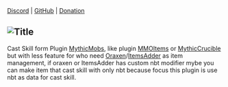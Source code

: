 <div>
	<a href="https://www.example.com">Discord</a> |
	<a href="https://www.example.com">GitHub</a> |
	<a href="https://www.example.com">Donation</a>
</div>

![Title](https://cdn.modrinth.com/data/cached_images/271c6f9e6fc2b79c986d4c35659e59c23a3d0ab3.png)
---


Cast Skill form Plugin [MythicMobs](https://www.example.com), like plugin [MMOItems](https://www.example.com) or [MythicCrucible](https://www.example.com) but with less feature for who need [Oraxen](https://www.example.com)/[ItemsAdder](https://www.example.com) as item management, if oraxen or ItemsAdder has custom nbt modifier mybe you can make item that cast skill with only nbt because focus this plugin is use nbt as data for cast skill.
